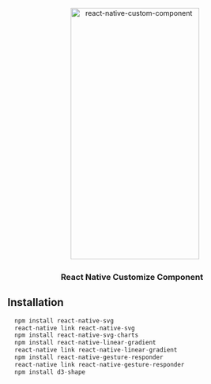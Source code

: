 <p align="center" >
    <img alt="react-native-custom-component" src="https://github.com/KeyBusiness1204/React-Native-Custom-Graph-Component/blob/master/Resourse/screenshot01.gif" width="260" height="510" />
    <h3 align="center">
     React Native Customize Component
    </h3>
</p>

## Installation
```jsx
  npm install react-native-svg
  react-native link react-native-svg
  npm install react-native-svg-charts
  npm install react-native-linear-gradient
  react-native link react-native-linear-gradient
  npm install react-native-gesture-responder
  react-native link react-native-gesture-responder
  npm install d3-shape
```
